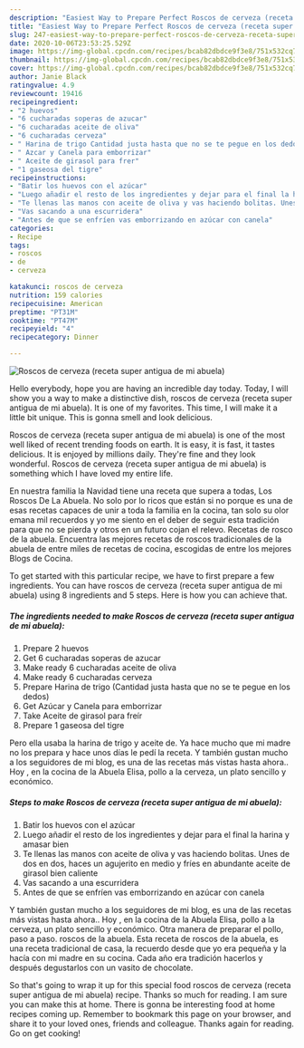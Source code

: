 ```yaml
---
description: "Easiest Way to Prepare Perfect Roscos de cerveza (receta super antigua de mi abuela)"
title: "Easiest Way to Prepare Perfect Roscos de cerveza (receta super antigua de mi abuela)"
slug: 247-easiest-way-to-prepare-perfect-roscos-de-cerveza-receta-super-antigua-de-mi-abuela
date: 2020-10-06T23:53:25.529Z
image: https://img-global.cpcdn.com/recipes/bcab82dbdce9f3e8/751x532cq70/roscos-de-cerveza-receta-super-antigua-de-mi-abuela-foto-principal.jpg
thumbnail: https://img-global.cpcdn.com/recipes/bcab82dbdce9f3e8/751x532cq70/roscos-de-cerveza-receta-super-antigua-de-mi-abuela-foto-principal.jpg
cover: https://img-global.cpcdn.com/recipes/bcab82dbdce9f3e8/751x532cq70/roscos-de-cerveza-receta-super-antigua-de-mi-abuela-foto-principal.jpg
author: Janie Black
ratingvalue: 4.9
reviewcount: 19416
recipeingredient:
- "2 huevos"
- "6 cucharadas soperas de azucar"
- "6 cucharadas aceite de oliva"
- "6 cucharadas cerveza"
- " Harina de trigo Cantidad justa hasta que no se te pegue en los dedos"
- " Azcar y Canela para emborrizar"
- " Aceite de girasol para frer"
- "1 gaseosa del tigre"
recipeinstructions:
- "Batir los huevos con el azúcar"
- "Luego añadir el resto de los ingredientes y dejar para el final la harina y amasar bien"
- "Te llenas las manos con aceite de oliva y vas haciendo bolitas. Unes de dos en dos, haces un agujerito en medio y fríes en abundante aceite de girasol bien caliente"
- "Vas sacando a una escurridera"
- "Antes de que se enfríen vas emborrizando en azúcar con canela"
categories:
- Recipe
tags:
- roscos
- de
- cerveza

katakunci: roscos de cerveza 
nutrition: 159 calories
recipecuisine: American
preptime: "PT31M"
cooktime: "PT47M"
recipeyield: "4"
recipecategory: Dinner

---
```



![Roscos de cerveza (receta super antigua de mi abuela)](https://img-global.cpcdn.com/recipes/bcab82dbdce9f3e8/751x532cq70/roscos-de-cerveza-receta-super-antigua-de-mi-abuela-foto-principal.jpg)

Hello everybody, hope you are having an incredible day today. Today, I will show you a way to make a distinctive dish, roscos de cerveza (receta super antigua de mi abuela). It is one of my favorites. This time, I will make it a little bit unique. This is gonna smell and look delicious.

Roscos de cerveza (receta super antigua de mi abuela) is one of the most well liked of recent trending foods on earth. It is easy, it is fast, it tastes delicious. It is enjoyed by millions daily. They're fine and they look wonderful. Roscos de cerveza (receta super antigua de mi abuela) is something which I have loved my entire life.

En nuestra familia la Navidad tiene una receta que supera a todas, Los Roscos De La Abuela. No solo por lo ricos que están si no porque es una de esas recetas capaces de unir a toda la familia en la cocina, tan solo su olor emana mil recuerdos y yo me siento en el deber de seguir esta tradición para que no se pierda y otros en un futuro cojan el relevo. Recetas de rosco de la abuela. Encuentra las mejores recetas de roscos tradicionales de la abuela de entre miles de recetas de cocina, escogidas de entre los mejores Blogs de Cocina.


To get started with this particular recipe, we have to first prepare a few ingredients. You can have roscos de cerveza (receta super antigua de mi abuela) using 8 ingredients and 5 steps. Here is how you can achieve that.

<!--inarticleads1-->

##### The ingredients needed to make Roscos de cerveza (receta super antigua de mi abuela):

1. Prepare 2 huevos
1. Get 6 cucharadas soperas de azucar
1. Make ready 6 cucharadas aceite de oliva
1. Make ready 6 cucharadas cerveza
1. Prepare  Harina de trigo (Cantidad justa hasta que no se te pegue en los dedos)
1. Get  Azúcar y Canela para emborrizar
1. Take  Aceite de girasol para freír
1. Prepare 1 gaseosa del tigre


Pero ella usaba la harina de trigo y aceite de. Ya hace mucho que mi madre no los prepara y hace unos días le pedí la receta. Y también gustan mucho a los seguidores de mi blog, es una de las recetas más vistas hasta ahora.. Hoy , en la cocina de la Abuela Elisa, pollo a la cerveza, un plato sencillo y económico. 

<!--inarticleads2-->

##### Steps to make Roscos de cerveza (receta super antigua de mi abuela):

1. Batir los huevos con el azúcar
1. Luego añadir el resto de los ingredientes y dejar para el final la harina y amasar bien
1. Te llenas las manos con aceite de oliva y vas haciendo bolitas. Unes de dos en dos, haces un agujerito en medio y fríes en abundante aceite de girasol bien caliente
1. Vas sacando a una escurridera
1. Antes de que se enfríen vas emborrizando en azúcar con canela


Y también gustan mucho a los seguidores de mi blog, es una de las recetas más vistas hasta ahora.. Hoy , en la cocina de la Abuela Elisa, pollo a la cerveza, un plato sencillo y económico. Otra manera de preparar el pollo, paso a paso. roscos de la abuela. Esta receta de roscos de la abuela, es una receta tradicional de casa, la recuerdo desde que yo era pequeña y la hacía con mi madre en su cocina. Cada año era tradición hacerlos y después degustarlos con un vasito de chocolate. 

So that's going to wrap it up for this special food roscos de cerveza (receta super antigua de mi abuela) recipe. Thanks so much for reading. I am sure you can make this at home. There is gonna be interesting food at home recipes coming up. Remember to bookmark this page on your browser, and share it to your loved ones, friends and colleague. Thanks again for reading. Go on get cooking!

